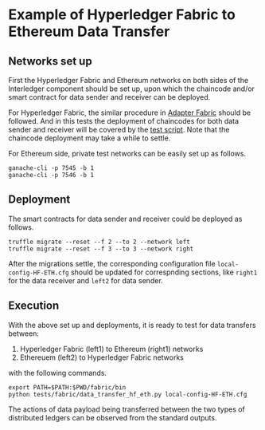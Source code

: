 # Example of Hyperledger Fabric to Ethereum Data Transfer

## Networks set up

First the Hyperledger Fabric and Ethereum networks on both sides of the Interledger component should be set up, upon which the chaincode and/or smart contract for data sender and receiver can be deployed.

For Hyperledger Fabric, the similar procedure in [Adapter Fabric](./adapter-fabric.md#Network-set-up) should be followed. And in this tests the deployment of chaincodes for both data sender and receiver will be covered by the [test script](../tests/fabric/data_transfer_hf_eth.py). Note that the chaincode deployment may take a while to settle.

For Ethereum side, private test networks can be easily set up as follows.

```
ganache-cli -p 7545 -b 1
ganache-cli -p 7546 -b 1
```

## Deployment

The smart contracts for data sender and receiver could be deployed as follows.

```
truffle migrate --reset --f 2 --to 2 --network left
truffle migrate --reset --f 3 --to 3 --network right
```

After the migrations settle, the corresponding configuration file `local-config-HF-ETH.cfg` should be updated for correspnding sections, like `right1` for the data receiver and `left2` for data sender.

## Execution

With the above set up and deployments, it is ready to test for data transfers between:

1. Hyperledger Fabric (left1) to Ethereum (right1) networks
2. Ethereuem (left2) to Hyperledger Fabric networks

with the following commands.

```
export PATH=$PATH:$PWD/fabric/bin
python tests/fabric/data_transfer_hf_eth.py local-config-HF-ETH.cfg 
```

The actions of data payload being transferred between the two types of distributed ledgers can be observed from the standard outputs.

